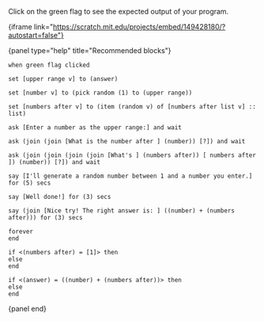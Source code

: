 Click on the green flag to see the expected output of your program.

{iframe link="https://scratch.mit.edu/projects/embed/149428180/?autostart=false"}

{panel type="help" title="Recommended blocks"}

<pre><code class="scratch:split:random">when green flag clicked
</code></pre>

<pre><code class="scratch:split:random">set [upper range v] to (answer)

set [number v] to (pick random (1) to (upper range))

set [numbers after v] to (item (random v) of [numbers after list v] :: list)
</code></pre>

<pre><code class="scratch:split:random">ask [Enter a number as the upper range:] and wait

ask (join (join [What is the number after ] (number)) [?]) and wait

ask (join (join (join (join [What's ] (numbers after)) [ numbers after ]) (number)) [?]) and wait
</code></pre>

<pre><code class="scratch:split:random">say [I'll generate a random number between 1 and a number you enter.] for (5) secs

say [Well done!] for (3) secs

say (join [Nice try! The right answer is: ] ((number) + (numbers after))) for (3) secs
</code></pre>

<pre><code class="scratch:split:random">forever
end

if &lt;(numbers after) = [1]&gt; then
else
end

if &lt;(answer) = ((number) + (numbers after))&gt; then
else
end
</code></pre>

{panel end}